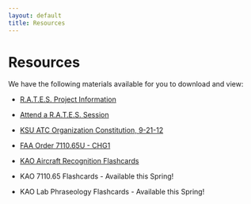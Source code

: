 ```yaml
---
layout: default
title: Resources
---
```

# Resources

We have the following materials available for you to download and view:

- [R.A.T.E.S. Project Information](/rates/)
- [Attend a R.A.T.E.S. Session](/rates/intake/)

- [KSU ATC Organization Constitution, 9-21-12](https://www.dropbox.com/s/r4ry4syb959r8xw/KSU%20ATC%20Organization%20Constitution%2C%207-2013.pdf)
- [FAA Order 7110.65U - CHG1](http://www.faa.gov/documentlibrary/media/order/atc.pdf)
- [KAO Aircraft Recognition Flashcards](http://www.studyblue.com/#course/567687)
- KAO 7110.65 Flashcards - Available this Spring!
- KAO Lab Phraseology Flashcards - Available this Spring!
